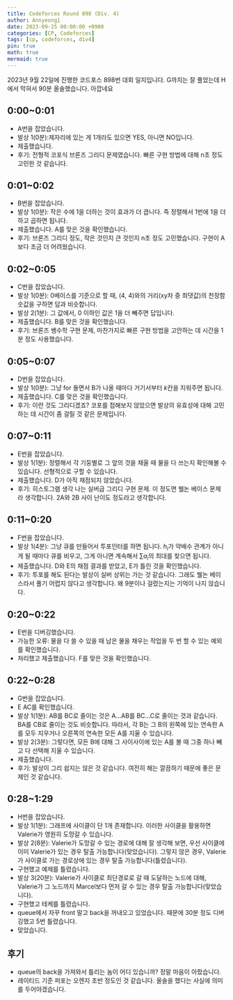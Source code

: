 ```yaml
---
title: Codeforces Round 898 (Div. 4)
author: Annyeong1
date: 2023-09-25 00:00:00 +0900
categories: [CP, Codeforces]
tags: [cp, codeforces, div4]
pin: true
math: true
mermaid: true
---
```

2023년 9월 22일에 진행한 코드포스 898번 대회 일지입니다. G까지는 잘 풀었는데 H에서 막혀서 90분 올솔했습니다. 아깝네요

## 0:00~0:01
- A번을 잡았습니다.
- 발상 1(0분):제자리에 있는 게 1개라도 있으면 YES, 아니면 NO입니다.
- 제출했습니다.
- 후기: 전형적 코포식 브론즈 그리디 문제였습니다. 빠른 구현 방법에 대해 n초 정도 고민한 것 같습니다.

## 0:01~0:02
- B번을 잡았습니다.
- 발상 1(0분): 작은 수에 1을 더하는 것이 효과가 더 큽니다. 즉 정렬해서 1번에 1을 더하고 곱하면 됩니다.
- 제출했습니다. A를 맞은 것을 확인했습니다.
- 후기: 브론즈 그리디 정도, 작은 것인지 큰 것인지 n초 정도 고민했습니다. 구현이 A보다 조금 더 어려웠습니다.

## 0:02~0:05
- C번을 잡았습니다.
- 발상 1(0분): 0베이스를 기준으로 할 때, (4, 4)와의 거리(xy차 중 최댓값)의 천장함숫값을 구하면 답과 비슷합니다.
- 발상 2(1분): 그 값에서, 0 이하인 값은 1을 더 빼주면 답입니다.
- 제출했습니다. B를 맞은 것을 확인했습니다.
- 후기: 브론즈 쌩수학 구현 문제, 마찬가지로 빠른 구현 방법을 고안하는 데 시간을 1분 정도 사용했습니다.

## 0:05~0:07
- D번을 잡았습니다.
- 발상 1(0분): 그냥 for 돌면서 B가 나올 때마다 거기서부터 $k$칸을 지워주면 됩니다.
- 제출했습니다. C를 맞은 것을 확인했습니다.
- 후기: 이런 것도 그리디겠죠? 코포를 접해보지 않았으면 발상의 유효성에 대해 고민하는 데 시간이 좀 걸릴 것 같은 문제입니다.

## 0:07~0:11
- E번을 잡았습니다.
- 발상 1(1분): 정렬해서 각 기둥별로 그 앞의 것을 채울 때 물을 다 쓰는지 확인해볼 수 있습니다. 선형적으로 구할 수 있습니다.
- 제출했습니다. D가 아직 채점되지 않았습니다.
- 후기: 히스토그램 생각 나는 실버급 그리디 구현 문제. 이 정도면 웰논 베이스 문제라 생각합니다. 2A와 2B 사이 난이도 정도라고 생각합니다.

## 0:11~0:20
- F번을 잡았습니다.
- 발상 1(4분): 그냥 큐를 만들어서 투포인터를 하면 됩니다. $h_i$가 약배수 관계가 아니게 될 때마다 큐를 비우고, 그게 아니면 계속해서 $\sum a_i$의 최대를 찾으면 됩니다.
- 제출했습니다. D와 E의 채점 결과를 받았고, E가 틀린 것을 확인했습니다.
- 후기: 투포를 해도 된다는 발상이 실버 상위는 가는 것 같습니다. 그래도 웰논 베이스라서 풀기 어렵지 않다고 생각합니다. 왜 9분이나 걸렸는지는 기억이 나지 않습니다.

## 0:20~0:22
- E번을 디버깅했습니다.
- 가능한 오류: 물을 다 쓸 수 있을 때 남은 물을 채우는 작업을 두 번 할 수 있는 예외를 확인했습니다.
- 처리했고 제출했습니다. F를 맞은 것을 확인했습니다.

## 0:22~0:28
- G번을 잡았습니다.
- E AC를 확인했습니다.
- 발상 1(1분): AB를 BC로 줄이는 것은 A...AB를 BC...C로 줄이는 것과 같습니다. BA를 CB로 줄이는 것도 비슷합니다. 따라서, 각 B는 그 B의 왼쪽에 있는 연속한 A를 모두 지우거나 오른쪽의 연속한 모든 A를 지울 수 있습니다.
- 발상 2(3분): 그렇다면, 모든 B에 대해 그 사이사이에 있는 A를 볼 때 그중 하나 빼고 다 선택해 지울 수 있습니다.
- 제출했습니다.
- 후기: 발상이 그리 쉽지는 않은 것 같습니다. 여전히 해는 깔끔하기 때문에 좋은 문제인 것 같습니다.

## 0:28~1:29
- H번을 잡았습니다.
- 발상 1(1분): 그래프에 사이클이 단 1개 존재합니다. 이러한 사이클을 활용하면 Valerie가 영원히 도망갈 수 있습니다.
- 발상 2(8분): Valerie가 도망갈 수 있는 경로에 대해 잘 생각해 보면, 우선 사이클에 이미 Valerie가 있는 경우 탈출 가능합니다(맞았습니다). 그렇지 않은 경우, Valerie가 사이클로 가는 경로상에 있는 경우 탈출 가능합니다(틀렸습니다).
- 구현했고 예제를 틀렸습니다.
- 발상 3(20분): Valerie가 사이클로 최단경로로 갈 때 도달하는 노드에 대해, Valerie가 그 노드까지 Marcel보다 먼저 갈 수 있는 경우 탈출 가능합니다(맞았습니다).
- 구현했고 테케를 틀렸습니다.
- queue에서 자꾸 front 말고 back을 꺼내오고 있었습니다. 때문에 30분 정도 디버깅했고 5번 틀렸습니다.
- 맞았습니다.

## 후기
- queue의 back을 가져와서 틀리는 놈이 어디 있습니까? 정말 마음이 아팠습니다.
- 레이티드 기준 퍼포는 오렌지 초반 정도인 것 같습니다. 올솔을 했다는 사실에 의미를 두어야겠습니다.
